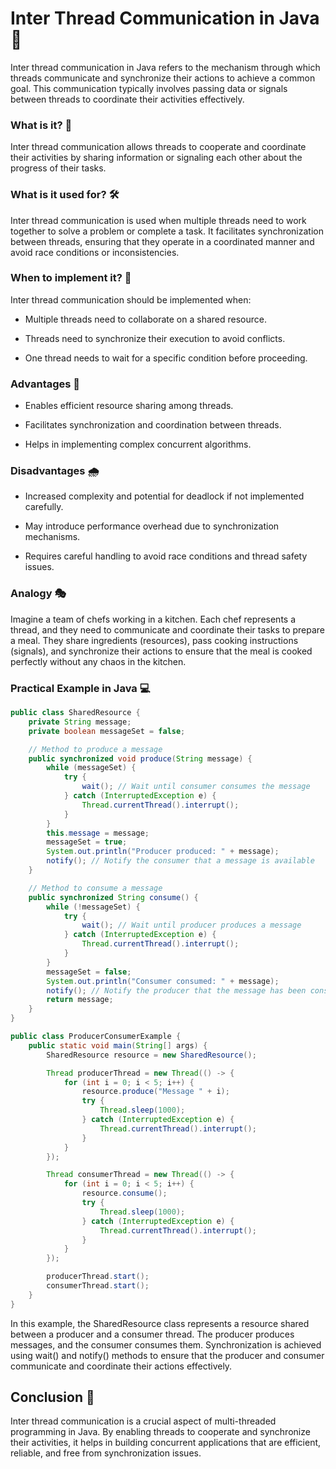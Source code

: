 # Inter Thread Communication in Java 🔄

Inter thread communication in Java refers to the mechanism through which threads communicate and synchronize their actions to achieve a common goal. This communication typically involves passing data or signals between threads to coordinate their activities effectively.

### What is it? 🤔

Inter thread communication allows threads to cooperate and coordinate their activities by sharing information or signaling each other about the progress of their tasks.

### What is it used for? 🛠️

Inter thread communication is used when multiple threads need to work together to solve a problem or complete a task. It facilitates synchronization between threads, ensuring that they operate in a coordinated manner and avoid race conditions or inconsistencies.

### When to implement it? 📅

Inter thread communication should be implemented when:

- Multiple threads need to collaborate on a shared resource.

- Threads need to synchronize their execution to avoid conflicts.

- One thread needs to wait for a specific condition before proceeding.

### Advantages 🌟

- Enables efficient resource sharing among threads.

- Facilitates synchronization and coordination between threads.

- Helps in implementing complex concurrent algorithms.

### Disadvantages 🌧️

- Increased complexity and potential for deadlock if not implemented carefully.

- May introduce performance overhead due to synchronization mechanisms.
- Requires careful handling to avoid race conditions and thread safety issues.

### Analogy 🎭

Imagine a team of chefs working in a kitchen. Each chef represents a thread, and they need to communicate and coordinate their tasks to prepare a meal. They share ingredients (resources), pass cooking instructions (signals), and synchronize their actions to ensure that the meal is cooked perfectly without any chaos in the kitchen.

### Practical Example in Java 💻

```java
public class SharedResource {
    private String message;
    private boolean messageSet = false;

    // Method to produce a message
    public synchronized void produce(String message) {
        while (messageSet) {
            try {
                wait(); // Wait until consumer consumes the message
            } catch (InterruptedException e) {
                Thread.currentThread().interrupt();
            }
        }
        this.message = message;
        messageSet = true;
        System.out.println("Producer produced: " + message);
        notify(); // Notify the consumer that a message is available
    }

    // Method to consume a message
    public synchronized String consume() {
        while (!messageSet) {
            try {
                wait(); // Wait until producer produces a message
            } catch (InterruptedException e) {
                Thread.currentThread().interrupt();
            }
        }
        messageSet = false;
        System.out.println("Consumer consumed: " + message);
        notify(); // Notify the producer that the message has been consumed
        return message;
    }
}

public class ProducerConsumerExample {
    public static void main(String[] args) {
        SharedResource resource = new SharedResource();

        Thread producerThread = new Thread(() -> {
            for (int i = 0; i < 5; i++) {
                resource.produce("Message " + i);
                try {
                    Thread.sleep(1000);
                } catch (InterruptedException e) {
                    Thread.currentThread().interrupt();
                }
            }
        });

        Thread consumerThread = new Thread(() -> {
            for (int i = 0; i < 5; i++) {
                resource.consume();
                try {
                    Thread.sleep(1000);
                } catch (InterruptedException e) {
                    Thread.currentThread().interrupt();
                }
            }
        });

        producerThread.start();
        consumerThread.start();
    }
}
```

In this example, the SharedResource class represents a resource shared between a producer and a consumer thread. The producer produces messages, and the consumer consumes them. Synchronization is achieved using wait() and notify() methods to ensure that the producer and consumer communicate and coordinate their actions effectively.

## Conclusion 🎉
Inter thread communication is a crucial aspect of multi-threaded programming in Java. By enabling threads to cooperate and synchronize their activities, it helps in building concurrent applications that are efficient, reliable, and free from synchronization issues.

